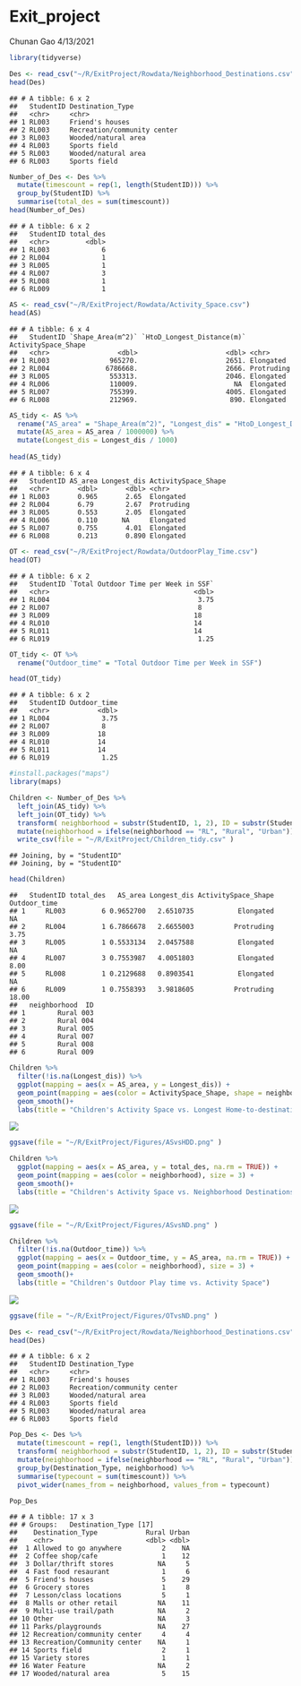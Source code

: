 Exit\_project
================
Chunan Gao
4/13/2021

``` r
library(tidyverse)
```

``` r
Des <- read_csv("~/R/ExitProject/Rowdata/Neighborhood_Destinations.csv")
head(Des)
```

    ## # A tibble: 6 x 2
    ##   StudentID Destination_Type           
    ##   <chr>     <chr>                      
    ## 1 RL003     Friend's houses            
    ## 2 RL003     Recreation/community center
    ## 3 RL003     Wooded/natural area        
    ## 4 RL003     Sports field               
    ## 5 RL003     Wooded/natural area        
    ## 6 RL003     Sports field

``` r
Number_of_Des <- Des %>% 
  mutate(timescount = rep(1, length(StudentID))) %>% 
  group_by(StudentID) %>% 
  summarise(total_des = sum(timescount))
head(Number_of_Des)
```

    ## # A tibble: 6 x 2
    ##   StudentID total_des
    ##   <chr>         <dbl>
    ## 1 RL003             6
    ## 2 RL004             1
    ## 3 RL005             1
    ## 4 RL007             3
    ## 5 RL008             1
    ## 6 RL009             1

``` r
AS <- read_csv("~/R/ExitProject/Rowdata/Activity_Space.csv")
head(AS)
```

    ## # A tibble: 6 x 4
    ##   StudentID `Shape_Area(m^2)` `HtoD_Longest_Distance(m)` ActivitySpace_Shape
    ##   <chr>                 <dbl>                      <dbl> <chr>              
    ## 1 RL003               965270.                      2651. Elongated          
    ## 2 RL004              6786668.                      2666. Protruding         
    ## 3 RL005               553313.                      2046. Elongated          
    ## 4 RL006               110009.                        NA  Elongated          
    ## 5 RL007               755399.                      4005. Elongated          
    ## 6 RL008               212969.                       890. Elongated

``` r
AS_tidy <- AS %>% 
  rename("AS_area" = "Shape_Area(m^2)", "Longest_dis" = "HtoD_Longest_Distance(m)") %>% 
  mutate(AS_area = AS_area / 1000000) %>% 
  mutate(Longest_dis = Longest_dis / 1000) 
  
head(AS_tidy)
```

    ## # A tibble: 6 x 4
    ##   StudentID AS_area Longest_dis ActivitySpace_Shape
    ##   <chr>       <dbl>       <dbl> <chr>              
    ## 1 RL003       0.965       2.65  Elongated          
    ## 2 RL004       6.79        2.67  Protruding         
    ## 3 RL005       0.553       2.05  Elongated          
    ## 4 RL006       0.110      NA     Elongated          
    ## 5 RL007       0.755       4.01  Elongated          
    ## 6 RL008       0.213       0.890 Elongated

``` r
OT <- read_csv("~/R/ExitProject/Rowdata/OutdoorPlay_Time.csv")
head(OT)
```

    ## # A tibble: 6 x 2
    ##   StudentID `Total Outdoor Time per Week in SSF`
    ##   <chr>                                    <dbl>
    ## 1 RL004                                     3.75
    ## 2 RL007                                     8   
    ## 3 RL009                                    18   
    ## 4 RL010                                    14   
    ## 5 RL011                                    14   
    ## 6 RL019                                     1.25

``` r
OT_tidy <- OT %>% 
  rename("Outdoor_time" = "Total Outdoor Time per Week in SSF")

head(OT_tidy)
```

    ## # A tibble: 6 x 2
    ##   StudentID Outdoor_time
    ##   <chr>            <dbl>
    ## 1 RL004             3.75
    ## 2 RL007             8   
    ## 3 RL009            18   
    ## 4 RL010            14   
    ## 5 RL011            14   
    ## 6 RL019             1.25

``` r
#install.packages("maps")
library(maps) 
```

``` r
Children <- Number_of_Des %>%
  left_join(AS_tidy) %>% 
  left_join(OT_tidy) %>% 
  transform( neighborhood = substr(StudentID, 1, 2), ID = substr(StudentID, 3, 5)) %>% 
  mutate(neighborhood = ifelse(neighborhood == "RL", "Rural", "Urban")) %>% 
  write_csv(file = "~/R/ExitProject/Children_tidy.csv" )
```

    ## Joining, by = "StudentID"
    ## Joining, by = "StudentID"

``` r
head(Children)
```

    ##   StudentID total_des   AS_area Longest_dis ActivitySpace_Shape Outdoor_time
    ## 1     RL003         6 0.9652700   2.6510735           Elongated           NA
    ## 2     RL004         1 6.7866678   2.6655003          Protruding         3.75
    ## 3     RL005         1 0.5533134   2.0457588           Elongated           NA
    ## 4     RL007         3 0.7553987   4.0051803           Elongated         8.00
    ## 5     RL008         1 0.2129688   0.8903541           Elongated           NA
    ## 6     RL009         1 0.7558393   3.9818605          Protruding        18.00
    ##   neighborhood  ID
    ## 1        Rural 003
    ## 2        Rural 004
    ## 3        Rural 005
    ## 4        Rural 007
    ## 5        Rural 008
    ## 6        Rural 009

``` r
Children %>% 
  filter(!is.na(Longest_dis)) %>% 
  ggplot(mapping = aes(x = AS_area, y = Longest_dis)) + 
  geom_point(mapping = aes(color = ActivitySpace_Shape, shape = neighborhood), size = 3) +
  geom_smooth()+
  labs(title = "Children's Activity Space vs. Longest Home-to-destination Distances")
```

![](ExitProject_files/figure-gfm/unnamed-chunk-10-1.png)<!-- -->

``` r
ggsave(file = "~/R/ExitProject/Figures/ASvsHDD.png" )
```

``` r
Children %>% 
  ggplot(mapping = aes(x = AS_area, y = total_des, na.rm = TRUE)) + 
  geom_point(mapping = aes(color = neighborhood), size = 3) +
  geom_smooth()+
  labs(title = "Children's Activity Space vs. Neighborhood Destinations")
```

![](ExitProject_files/figure-gfm/unnamed-chunk-11-1.png)<!-- -->

``` r
ggsave(file = "~/R/ExitProject/Figures/ASvsND.png" )
```

``` r
Children %>% 
  filter(!is.na(Outdoor_time)) %>% 
  ggplot(mapping = aes(x = Outdoor_time, y = AS_area, na.rm = TRUE)) + 
  geom_point(mapping = aes(color = neighborhood), size = 3) +
  geom_smooth()+
  labs(title = "Children's Outdoor Play time vs. Activity Space")
```

![](ExitProject_files/figure-gfm/unnamed-chunk-12-1.png)<!-- -->

``` r
ggsave(file = "~/R/ExitProject/Figures/OTvsND.png" )
```

``` r
Des <- read_csv("~/R/ExitProject/Rowdata/Neighborhood_Destinations.csv")
head(Des)
```

    ## # A tibble: 6 x 2
    ##   StudentID Destination_Type           
    ##   <chr>     <chr>                      
    ## 1 RL003     Friend's houses            
    ## 2 RL003     Recreation/community center
    ## 3 RL003     Wooded/natural area        
    ## 4 RL003     Sports field               
    ## 5 RL003     Wooded/natural area        
    ## 6 RL003     Sports field

``` r
Pop_Des <- Des %>% 
  mutate(timescount = rep(1, length(StudentID))) %>% 
  transform( neighborhood = substr(StudentID, 1, 2), ID = substr(StudentID, 3, 5)) %>% 
  mutate(neighborhood = ifelse(neighborhood == "RL", "Rural", "Urban")) %>% 
  group_by(Destination_Type, neighborhood) %>% 
  summarise(typecount = sum(timescount)) %>% 
  pivot_wider(names_from = neighborhood, values_from = typecount)

Pop_Des
```

    ## # A tibble: 17 x 3
    ## # Groups:   Destination_Type [17]
    ##    Destination_Type            Rural Urban
    ##    <chr>                       <dbl> <dbl>
    ##  1 Allowed to go anywhere          2    NA
    ##  2 Coffee shop/cafe                1    12
    ##  3 Dollar/thrift stores           NA     5
    ##  4 Fast food resaurant             1     6
    ##  5 Friend's houses                 5    29
    ##  6 Grocery stores                  1     8
    ##  7 Lesson/class locations          5     1
    ##  8 Malls or other retail          NA    11
    ##  9 Multi-use trail/path           NA     2
    ## 10 Other                          NA     3
    ## 11 Parks/playgrounds              NA    27
    ## 12 Recreation/community center     4     4
    ## 13 Recreation/Community center    NA     1
    ## 14 Sports field                    2     1
    ## 15 Variety stores                  1     1
    ## 16 Water Feature                  NA     2
    ## 17 Wooded/natural area             5    15

